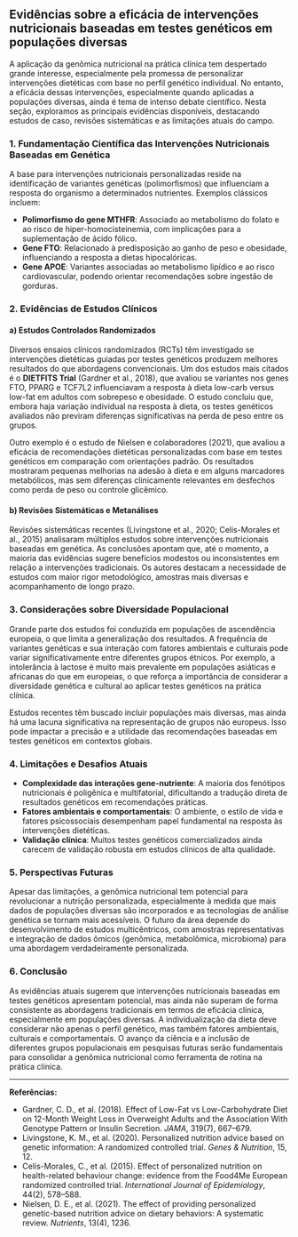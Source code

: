
## Evidências sobre a eficácia de intervenções nutricionais baseadas em testes genéticos em populações diversas

A aplicação da genômica nutricional na prática clínica tem despertado grande interesse, especialmente pela promessa de personalizar intervenções dietéticas com base no perfil genético individual. No entanto, a eficácia dessas intervenções, especialmente quando aplicadas a populações diversas, ainda é tema de intenso debate científico. Nesta seção, exploramos as principais evidências disponíveis, destacando estudos de caso, revisões sistemáticas e as limitações atuais do campo.

### 1. Fundamentação Científica das Intervenções Nutricionais Baseadas em Genética

A base para intervenções nutricionais personalizadas reside na identificação de variantes genéticas (polimorfismos) que influenciam a resposta do organismo a determinados nutrientes. Exemplos clássicos incluem:

- **Polimorfismo do gene MTHFR**: Associado ao metabolismo do folato e ao risco de hiper-homocisteinemia, com implicações para a suplementação de ácido fólico.
- **Gene FTO**: Relacionado à predisposição ao ganho de peso e obesidade, influenciando a resposta a dietas hipocalóricas.
- **Gene APOE**: Variantes associadas ao metabolismo lipídico e ao risco cardiovascular, podendo orientar recomendações sobre ingestão de gorduras.

### 2. Evidências de Estudos Clínicos

#### a) Estudos Controlados Randomizados

Diversos ensaios clínicos randomizados (RCTs) têm investigado se intervenções dietéticas guiadas por testes genéticos produzem melhores resultados do que abordagens convencionais. Um dos estudos mais citados é o **DIETFITS Trial** (Gardner et al., 2018), que avaliou se variantes nos genes FTO, PPARG e TCF7L2 influenciavam a resposta à dieta low-carb versus low-fat em adultos com sobrepeso e obesidade. O estudo concluiu que, embora haja variação individual na resposta à dieta, os testes genéticos avaliados não previram diferenças significativas na perda de peso entre os grupos.

Outro exemplo é o estudo de Nielsen e colaboradores (2021), que avaliou a eficácia de recomendações dietéticas personalizadas com base em testes genéticos em comparação com orientações padrão. Os resultados mostraram pequenas melhorias na adesão à dieta e em alguns marcadores metabólicos, mas sem diferenças clinicamente relevantes em desfechos como perda de peso ou controle glicêmico.

#### b) Revisões Sistemáticas e Metanálises

Revisões sistemáticas recentes (Livingstone et al., 2020; Celis-Morales et al., 2015) analisaram múltiplos estudos sobre intervenções nutricionais baseadas em genética. As conclusões apontam que, até o momento, a maioria das evidências sugere benefícios modestos ou inconsistentes em relação a intervenções tradicionais. Os autores destacam a necessidade de estudos com maior rigor metodológico, amostras mais diversas e acompanhamento de longo prazo.

### 3. Considerações sobre Diversidade Populacional

Grande parte dos estudos foi conduzida em populações de ascendência europeia, o que limita a generalização dos resultados. A frequência de variantes genéticas e sua interação com fatores ambientais e culturais pode variar significativamente entre diferentes grupos étnicos. Por exemplo, a intolerância à lactose é muito mais prevalente em populações asiáticas e africanas do que em europeias, o que reforça a importância de considerar a diversidade genética e cultural ao aplicar testes genéticos na prática clínica.

Estudos recentes têm buscado incluir populações mais diversas, mas ainda há uma lacuna significativa na representação de grupos não europeus. Isso pode impactar a precisão e a utilidade das recomendações baseadas em testes genéticos em contextos globais.

### 4. Limitações e Desafios Atuais

- **Complexidade das interações gene-nutriente**: A maioria dos fenótipos nutricionais é poligênica e multifatorial, dificultando a tradução direta de resultados genéticos em recomendações práticas.
- **Fatores ambientais e comportamentais**: O ambiente, o estilo de vida e fatores psicossociais desempenham papel fundamental na resposta às intervenções dietéticas.
- **Validação clínica**: Muitos testes genéticos comercializados ainda carecem de validação robusta em estudos clínicos de alta qualidade.

### 5. Perspectivas Futuras

Apesar das limitações, a genômica nutricional tem potencial para revolucionar a nutrição personalizada, especialmente à medida que mais dados de populações diversas são incorporados e as tecnologias de análise genética se tornam mais acessíveis. O futuro da área depende do desenvolvimento de estudos multicêntricos, com amostras representativas e integração de dados ômicos (genômica, metabolômica, microbioma) para uma abordagem verdadeiramente personalizada.

### 6. Conclusão

As evidências atuais sugerem que intervenções nutricionais baseadas em testes genéticos apresentam potencial, mas ainda não superam de forma consistente as abordagens tradicionais em termos de eficácia clínica, especialmente em populações diversas. A individualização da dieta deve considerar não apenas o perfil genético, mas também fatores ambientais, culturais e comportamentais. O avanço da ciência e a inclusão de diferentes grupos populacionais em pesquisas futuras serão fundamentais para consolidar a genômica nutricional como ferramenta de rotina na prática clínica.

---

**Referências:**

- Gardner, C. D., et al. (2018). Effect of Low-Fat vs Low-Carbohydrate Diet on 12-Month Weight Loss in Overweight Adults and the Association With Genotype Pattern or Insulin Secretion. *JAMA*, 319(7), 667–679.
- Livingstone, K. M., et al. (2020). Personalized nutrition advice based on genetic information: A randomized controlled trial. *Genes & Nutrition*, 15, 12.
- Celis-Morales, C., et al. (2015). Effect of personalized nutrition on health-related behaviour change: evidence from the Food4Me European randomized controlled trial. *International Journal of Epidemiology*, 44(2), 578–588.
- Nielsen, D. E., et al. (2021). The effect of providing personalized genetic-based nutrition advice on dietary behaviors: A systematic review. *Nutrients*, 13(4), 1236.
```
